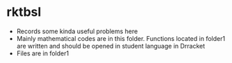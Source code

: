 # rktbsl
<ul>
<li>Records some kinda useful problems here</li>
<li>Mainly mathematical codes are in this folder. Functions located in folder1 are written and should be opened in student language in Drracket</li>
<li>Files are in folder1</li>
</ul>
